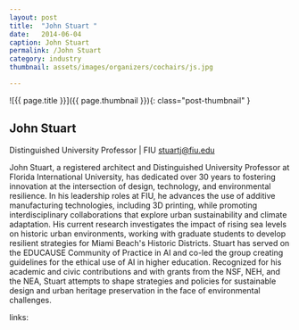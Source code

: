 ```yaml
---
layout: post
title:  "John Stuart "
date:   2014-06-04
caption: John Stuart
permalink: /John Stuart
category: industry
thumbnail: assets/images/organizers/cochairs/js.jpg

---
```

![{{ page.title }}]({{ page.thumbnail }}){: class="post-thumbnail" }

## John Stuart 
Distinguished University Professor | FIU
stuartj@fiu.edu

John Stuart, a registered architect and Distinguished University Professor at Florida International University, has dedicated over 30 years to fostering innovation at the intersection of design, technology, and environmental resilience. In his leadership roles at FIU, he advances the use of additive manufacturing technologies, including 3D printing, while promoting interdisciplinary collaborations that explore urban sustainability and climate adaptation. His current research investigates the impact of rising sea levels on historic urban environments, working with graduate students to develop resilient strategies for Miami Beach's Historic Districts. Stuart has served on the EDUCAUSE Community of Practice in AI and co-led the group creating guidelines for the ethical use of AI in higher education. Recognized for his academic and civic contributions and with grants from the NSF, NEH, and the NEA, Stuart attempts to shape strategies and policies for sustainable design and urban heritage preservation in the face of environmental challenges.

links:

